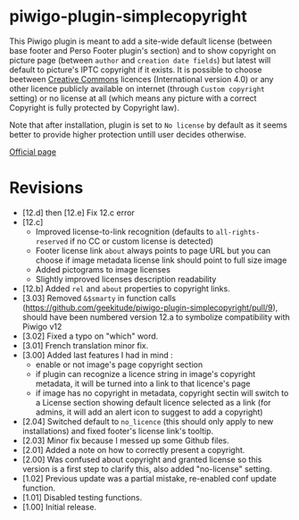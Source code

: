 # piwigo-plugin-simplecopyright

This Piwigo plugin is meant to add a site-wide default license (between base footer and Perso Footer plugin's section) and to show copyright on picture page (between ```author``` and ```creation date fields```) but latest will default to picture's IPTC copyright if it exists. It is possible to choose beetween [Creative Commons](https://creativecommons.org/licenses/) licences (International version 4.0) or any other licence publicly available on internet (through ```Custom copyright``` setting) or no license at all (which means any picture with a correct Copyright is fully protected by Copyright law).

Note that after installation, plugin is set to ```No license``` by default as it seems better to provide higher protection untill user decides otherwise.

[Official page](https://piwigo.org/ext/extension_view.php?eid=839)

# Revisions
* [12.d] then [12.e] Fix 12.c error
* [12.c]
  * Improved license-to-link recognition (defaults to `all-rights-reserved` if no CC or custom license is detected)
  * Footer license link `about` always points to page URL but you can choose if image metadata license link should point to full size image
  * Added pictograms to image licenses
  * Slightly improved licenses description readability
* [12.b] Added `rel` and `about` properties to copyright links.
* [3.03] Removed `&$smarty` in function calls (https://github.com/geekitude/piwigo-plugin-simplecopyright/pull/9), should have been numbered version 12.a to symbolize compatibility with Piwigo v12
* [3.02] Fixed a typo on "which" word.
* [3.01] French translation minor fix.
* [3.00] Added last features I had in mind :
  * enable or not image's page copyright section
  * if plugin can recognize a licence string in image's copyright metadata, it will be turned into a link to that licence's page
  * if image has no copyright in metadata, copyright sectin will switch to a License section showing default licence selected as a link (for admins, it will add an alert icon to suggest to add a copyright)
* [2.04] Switched default to `no_licence` (this should only apply to new installations) and fixed footer's license link's tooltip.
* [2.03] Minor fix because I messed up some Github files.
* [2.01] Added a note on how to correctly present a copyright.
* [2.00] Was confused about copyright and granted license so this version is a first step to clarify this, also added "no-license" setting.
* [1.02] Previous update was a partial mistake, re-enabled conf update function.
* [1.01] Disabled testing functions.
* [1.00] Initial release.
